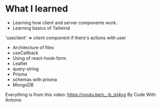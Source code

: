 # What I learned

- Learning how client and server components work.
- Learning basics of Tailwind

'useclient' => client component
if there's actions with user

- Architecture of files
- useCallback
- Using of react-hook-form
- Leaflet
- query-string
- Prisma
- schemas with prisma
- MongoDB

Everything is from this video: https://youtu.be/c_-b_isI4vg
By Code With Antonio

